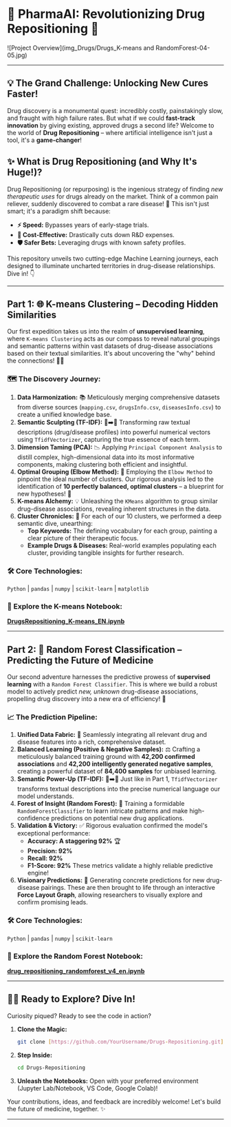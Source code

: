 # 🧬 PharmaAI: Revolutionizing Drug Repositioning 🚀

![Project Overview](img_Drugs/Drugs_K-means and RandomForest-04-05.jpg)

---

## 💡 The Grand Challenge: Unlocking New Cures Faster!

Drug discovery is a monumental quest: incredibly costly, painstakingly slow, and fraught with high failure rates. But what if we could **fast-track innovation** by giving existing, approved drugs a second life? Welcome to the world of **Drug Repositioning** – where artificial intelligence isn't just a tool, it's a **game-changer**!

## ✨ What is Drug Repositioning (and Why It's Huge!)?

Drug Repositioning (or repurposing) is the ingenious strategy of finding *new therapeutic uses* for drugs already on the market. Think of a common pain reliever, suddenly discovered to combat a rare disease! 🤯 This isn't just smart; it's a paradigm shift because:

* **⚡️ Speed:** Bypasses years of early-stage trials.
* **💸 Cost-Effective:** Drastically cuts down R&D expenses.
* **🛡️ Safer Bets:** Leveraging drugs with known safety profiles.

This repository unveils two cutting-edge Machine Learning journeys, each designed to illuminate uncharted territories in drug-disease relationships. Dive in! 👇

---

## Part 1: 🌐 K-means Clustering – Decoding Hidden Similarities

Our first expedition takes us into the realm of **unsupervised learning**, where `K-means Clustering` acts as our compass to reveal natural groupings and semantic patterns within vast datasets of drug-disease associations based on their textual similarities. It's about uncovering the "why" behind the connections! 🕵️‍♀️

### 🗺️ The Discovery Journey:

1.  **Data Harmonization:** 📚 Meticulously merging comprehensive datasets from diverse sources (`mapping.csv`, `drugsInfo.csv`, `diseasesInfo.csv`) to create a unified knowledge base.
2.  **Semantic Sculpting (TF-IDF):** 📝➡️🔢 Transforming raw textual descriptions (drug/disease profiles) into powerful numerical vectors using `TfidfVectorizer`, capturing the true essence of each term.
3.  **Dimension Taming (PCA):** 📉 Applying `Principal Component Analysis` to distill complex, high-dimensional data into its most informative components, making clustering both efficient and insightful.
4.  **Optimal Grouping (Elbow Method):** 💪 Employing the `Elbow Method` to pinpoint the ideal number of clusters. Our rigorous analysis led to the identification of **10 perfectly balanced, optimal clusters** – a blueprint for new hypotheses! 🎯
5.  **K-means Alchemy:** 💡 Unleashing the `KMeans` algorithm to group similar drug-disease associations, revealing inherent structures in the data.
6.  **Cluster Chronicles:** 🧠 For each of our 10 clusters, we performed a deep semantic dive, unearthing:
    * **Top Keywords:** The defining vocabulary for each group, painting a clear picture of their therapeutic focus.
    * **Example Drugs & Diseases:** Real-world examples populating each cluster, providing tangible insights for further research.

### 🛠️ Core Technologies:
`Python` | `pandas` | `numpy` | `scikit-learn` | `matplotlib`

### 📓 Explore the K-means Notebook:
[**DrugsRepositioning_K-means_EN.ipynb**](https://github.com/VicDc/Drugs-Repositioning/blob/main/DrugsRepositioning_K-means_EN.ipynb)

---

## Part 2: 🚀 Random Forest Classification – Predicting the Future of Medicine

Our second adventure harnesses the predictive prowess of **supervised learning** with a `Random Forest Classifier`. This is where we build a robust model to actively predict *new, unknown* drug-disease associations, propelling drug discovery into a new era of efficiency! 🔭

### 📈 The Prediction Pipeline:

1.  **Unified Data Fabric:** 🤝 Seamlessly integrating all relevant drug and disease features into a rich, comprehensive dataset.
2.  **Balanced Learning (Positive & Negative Samples):** ⚖️ Crafting a meticulously balanced training ground with **42,200 confirmed associations** and **42,200 intelligently generated negative samples**, creating a powerful dataset of **84,400 samples** for unbiased learning.
3.  **Semantic Power-Up (TF-IDF):** 📝➡️🔢 Just like in Part 1, `TfidfVectorizer` transforms textual descriptions into the precise numerical language our model understands.
4.  **Forest of Insight (Random Forest):** 🌳 Training a formidable `RandomForestClassifier` to learn intricate patterns and make high-confidence predictions on potential new drug applications.
5.  **Validation & Victory:** ✅ Rigorous evaluation confirmed the model's exceptional performance:
    * **Accuracy: A staggering 92%** 🏆
    * **Precision: 92%**
    * **Recall: 92%**
    * **F1-Score: 92%**
    These metrics validate a highly reliable predictive engine!
6.  **Visionary Predictions:** 🔮 Generating concrete predictions for new drug-disease pairings. These are then brought to life through an interactive **Force Layout Graph**, allowing researchers to visually explore and confirm promising leads.

### 🛠️ Core Technologies:
`Python` | `pandas` | `numpy` | `scikit-learn`

### 📓 Explore the Random Forest Notebook:
[**drug_repositioning_randomforest_v4_en.ipynb**](https://github.com/VicDc/Drugs-Repositioning/blob/main/drug_repositioning_randomforest_v4_en.ipynb)

---

## 👨‍💻 Ready to Explore? Dive In!

Curiosity piqued? Ready to see the code in action?

1.  **Clone the Magic:**
    ```bash
    git clone [https://github.com/YourUsername/Drugs-Repositioning.git](https://github.com/YourUsername/Drugs-Repositioning.git)
    ```
2.  **Step Inside:**
    ```bash
    cd Drugs-Repositioning
    ```
3.  **Unleash the Notebooks:** Open with your preferred environment (Jupyter Lab/Notebook, VS Code, Google Colab)!

Your contributions, ideas, and feedback are incredibly welcome! Let's build the future of medicine, together. ✨

---
